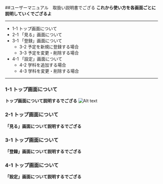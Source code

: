 ##ユーザーマニュアル　取扱い説明書でござる
__これから使い方を各画面ごとに説明していくでござるよ__  

******  
- 1-1 トップ画面について
- 2-1 「見る」画面について
- 3-1 「登録」画面について
    - 3-2 予定を新規に登録する場合
    - 3-3 予定を変更・削除する場合
- 4-1 「設定」画面について
    - 4-2 学科を追加する場合
    - 4-3 学科を変更・削除する場合

******

### 1-1 トップ画面について  
__トップ画面について説明するでござる__
![Alt text](/img/top_img.png)

### 2-1 トップ画面について  
__「見る」画面について説明するでござる__

### 3-1 トップ画面について  
__「登録」画面について説明するでござる__

### 4-1 トップ画面について  
__「設定」画面について説明するでござる__

